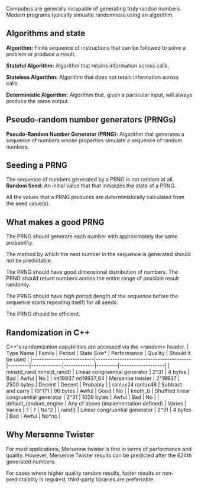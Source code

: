 Computers are generally incapable of generating truly randon numbers. Modern programs typically simualte randomness using an algorithm.

## Algorithms and state
**Algorithm:** Finite sequence of instructions that can be followed to solve a problem or produce a result.

**Stateful Algorithm:** Algorithm that retains information across calls. 

**Stateless Algorithm:** Algorithm that does not retain information across calls. 

**Deterministic Algorithm:** Algorithm that, given a particular input, will always produce the same output.

## Pseudo-random number generators (PRNGs)
**Pseudo-Random Number Generator (PRNG):** Algorithm that generates a sequence of numbers whose properties simulate a sequence of random numbers.


## Seeding a PRNG
The sequence of numbers generated by a PRNG is not random at all.
**Random Seed:** An initial value that that initializes the state of a PRNG.

All the values that a PRNG produces are deterministically calculated from the seed value(s).

## What makes a good PRNG
The PRNG should generate each number with approximately the same probability.

The method by which the next number in the sequence is generated should not be predictable.

The PRNG should have good dimensional distribution of numbers. The PRNG should return numbers across the entire range of possible result randomly.

The PRNG should have high period (length of the sequence before the sequence starts repeating itself) for all seeds.

The PRNG dhould be efficient. 

## Randomization in C++
C++'s randomization capabilities are accessed via the *\<random\>* header.
| Type Name                | Family                                 | Period  | State Size* | Performance | Quality | Should it be used |
|--------------------------|----------------------------------------|---------|-------------|-------------|---------|-------------------|
| minstd_rand minstd_rand0 | Linear congruential generator          | 2^31    | 4 bytes     | Bad         | Awful   | No                |
| mt19937 mt19937_64       | Mersenne twister                       | 2^19937 | 2500 bytes  | Decent      | Decent  | Probably          |
| ranlux24 ranlux48        | Subtract and carry                     | 10^171  | 96 bytes    | Awful       | Good    | No                |
| knuth_b                  | Shuffled linear congruential generator | 2^31    | 1028 bytes  | Awful       | Bad     | No                |
| default_random_engine    | Any of above (implementation defined)  | Varies  | Varies      | ?           | ?       | No^2              |
| rand()                   | Linear congruential generator          | 2^31    | 4 bytes     | Bad         | Awful   | No^no             |

## Why Mersenne Twister
For most applications, Mersenne twister is fine in terms of performance and quality. However, Mersenne Twister results can be predicted after the 624th generated numbers. 

For cases where higher quality random results, faster results or non-predictaiblity is required, third-party libraries are preferrable. 